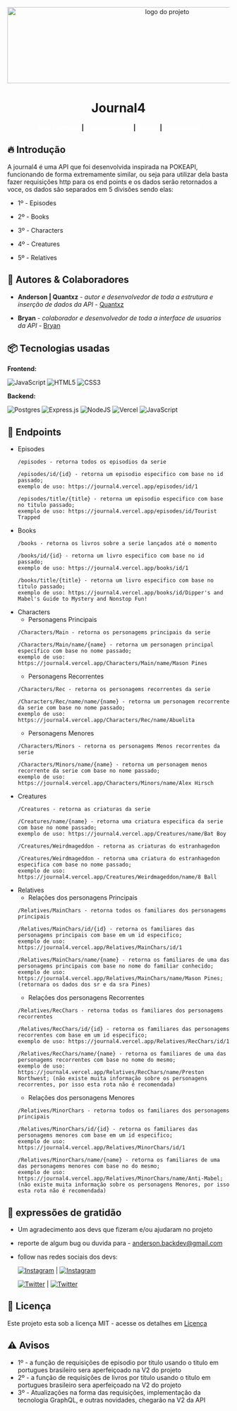 <p align="center">
    <img src="https://i.ibb.co/DCYnK5P/Mock.png" alt="logo do projeto" width="709" height="173" />
</p>

 
<h1 align="center">Journal4</h1>
<div align="center">
   <a href="https://journal4.vercel.app" style="text-decoration:none; color:#FFF; font-weight:bold;">user interface</a> 
   <strong>   |   </strong>
   <a href="https://journal4.vercel.app/api-docs" style="text-decoration:none; color:#FFF; font-weight:bold;">Documentation</a>
   <strong>   |   </strong>
   <a href="https://github.com/quantxz" style="text-decoration:none; color:#FFF; font-weight:bold;">Author</a>
   <strong>   |   </strong>
   <a href="https://github.com/BryanDevelops7z" style="text-decoration:none; color:#FFF; font-weight:bold;">Colaborator</a>
</div>

## 🔥 Introdução
A journal4 é uma API que foi desenvolvida inspirada na POKEAPI, funcionando de forma extremamente similar, ou seja para utilizar dela basta fazer requisições http para os end points e os dados serão retornados  a voce, os dados são separados em 5 divisões sendo elas:
* 1º - Episodes

* 2º - Books

* 3º - Characters

* 4º - Creatures

* 5º - Relatives

## 👷 Autores & Colaboradores 
* **Anderson | Quantxz** - *autor e desenvolvedor de toda a estrutura e inserção de dados da API* - [Quantxz](https://github.com/quantxz)

* **Bryan** - *colaborador e desenvolvedor de toda a interface de usuarios da API* - [Bryan](https://github.com/BryanDevelops7z)

## 📦 Tecnologias usadas

**Frontend:** 

![JavaScript](https://img.shields.io/badge/javascript-%23323330.svg?style=for-the-badge&logo=javascript&logoColor=%23F7DF1E)
![HTML5](https://img.shields.io/badge/html5-%23E34F26.svg?style=for-the-badge&logo=html5&logoColor=white)
![CSS3](https://img.shields.io/badge/css3-%231572B6.svg?style=for-the-badge&logo=css3&logoColor=white)

**Backend:**

![Postgres](https://img.shields.io/badge/postgres-%23316192.svg?style=for-the-badge&logo=postgresql&logoColor=white)
![Express.js](https://img.shields.io/badge/express.js-%23404d59.svg?style=for-the-badge&logo=express&logoColor=%2361DAFB)
![NodeJS](https://img.shields.io/badge/node.js-6DA55F?style=for-the-badge&logo=node.js&logoColor=white)
![Vercel](https://img.shields.io/badge/vercel-%23000000.svg?style=for-the-badge&logo=vercel&logoColor=white)
![JavaScript](https://img.shields.io/badge/javascript-%23323330.svg?style=for-the-badge&logo=javascript&logoColor=%23F7DF1E)

## 📍 Endpoints
* Episodes
  ```
  /episodes - retorna todos os episodios da serie

  /episodes/id/{id} - retorna um episodio especifico com base no id passado;
  exemplo de uso: https://journal4.vercel.app/episodes/id/1

  /episodes/title/{title} - retorna um episodio especifico com base no titulo passado;
  exemplo de uso: https://journal4.vercel.app/episodes/id/Tourist Trapped
  ```
* Books
  ```
  /books - retorna os livros sobre a serie lançados até o momento

  /books/id/{id} - retorna um livro especifico com base no id passado;
  exemplo de uso: https://journal4.vercel.app/books/id/1

  /books/title/{title} - retorna um livro especifico com base no titulo passado;
  exemplo de uso: https://journal4.vercel.app/books/id/Dipper's and Mabel's Guide to Mystery and Nonstop Fun! 
  ```
* Characters
  * Personagens Principais
  ```
  /Characters/Main - retorna os personagems principais da serie
  
  /Characters/Main/name/{name} - retorna um personagen principal especifico com base no nome passado;
  exemplo de uso: https://journal4.vercel.app/Characters/Main/name/Mason Pines
  ```
  * Personagens Recorrentes
  ```
  /Characters/Rec - retorna os personagems recorrentes da serie
  
  /Characters/Rec/name/name/{name} - retorna um personagem recorrente da serie com base no nome passado;
  exemplo de uso:  https://journal4.vercel.app/Characters/Rec/name/Abuelita
  ```
  * Personagens Menores
  ```
  /Characters/Minors - retorna os personagems Menos recorrentes da serie
  
  /Characters/Minors/name/{name} - retorna um personagem menos recorrente da serie com base no nome passado;
  exemplo de uso:  https://journal4.vercel.app/Characters/Minors/name/Alex Hirsch
  ```
* Creatures
    ```
    /Creatures - retorna as criaturas da serie
    
    /Creatures/name/{name} - retorna uma criatura especifica da serie com base no nome passado;
    exemplo de uso: https://journal4.vercel.app/Creatures/name/Bat Boy

    /Creatures/Weirdmageddon - retorna as criaturas do estranhagedon

    /Creatures/Weirdmageddon - retorna uma criatura do estranhagedon especifica com base no nome passado;
    exemplo de uso: https://journal4.vercel.app/Creatures/Weirdmageddon/name/8 Ball
    ```
* Relatives
    * Relações dos personagens Principais
    ```
    /Relatives/MainChars - retorna todos os familiares dos personagems principais

    /Relatives/MainChars/id/{id} - retorna os familiares das personagems principais com base em um id especifico;
    exemplo de uso: https://journal4.vercel.app/Relatives/MainChars/id/1

    /Relatives/MainChars/name/{name} - retorna os familiares de uma das personagems principais com base no nome do familiar conhecido;
    exemplo de uso: https://journal4.vercel.app/Relatives/MainChars/name/Mason Pines; (retornara os dados dos sr e da sra Pines)
    ```
    * Relações dos personagens Recorrentes
    ```
    /Relatives/RecChars - retorna todas os familiares dos personagems recorrentes

    /Relatives/RecChars/id/{id} - retorna os familiares das personagems recorrentes com base em um id especifico;
    exemplo de uso: https://journal4.vercel.app/Relatives/RecChars/id/1

    /Relatives/RecChars/name/{name} - retorna os familiares de uma das personagems recorrentes com base no nome do mesmo;
    exemplo de uso: https://journal4.vercel.app/Relatives/RecChars/name/Preston Northwest; (não existe muita informação sobre os personagens recorrentes, por isso esta rota não é recomendada)
    ```
    * Relações dos personagens Menores
    ```
    /Relatives/MinorChars - retorna todos os familiares dos personagems principais

    /Relatives/MinorChars/id/{id} - retorna os familiares das personagems menores com base em um id especifico;
    exemplo de uso: https://journal4.vercel.app/Relatives/MinorChars/id/1

    /Relatives/MinorChars/name/{name} - retorna os familiares de uma das personagems menores com base no do mesmo;
    exemplo de uso: https://journal4.vercel.app/Relatives/MinorChars/name/Anti-Mabel; (não existe muita informação sobre os personagens Menores, por isso esta rota não é recomendada)
   
    ```

## 🙏 expressões de gratidão
  * Um agradecimento aos devs que fizeram e/ou ajudaram no projeto
  * reporte de algum bug ou duvida para - anderson.backdev@gmail.com
  * follow nas redes sociais dos devs:

     [![Instagram](https://img.shields.io/badge/Instagram-Anderson-%23E4405F?style=social&logo=instagram)](https://www.instagram.com/andersonlxz) | [![Instagram](https://img.shields.io/badge/Instagram-Bryan-%23E4405F?style=social&logo=instagram)](https://www.instagram.com/bryan_devs/)

     [![Twitter](https://img.shields.io/twitter/url/https/twitter.com/caraaleatoriu.svg?style=social&label=Follow%20caraaleatoriu)](https://twitter.com/caraaleatoriu) | [![Twitter](https://img.shields.io/twitter/url/https/twitter.com/BryanDevsPort.svg?style=social&label=Follow%20BryanDevsPort)](https://twitter.com/BryanDevsPort)

## 📜 Licença
Este projeto esta sob a licença MIT - acesse os detalhes em [Licença](https://github.com/quantxz/GravityApi?tab=MIT-1-ov-file)

  ## ⚠️ Avisos
  * 1º - a função de requisições de episodio por titulo usando o titulo em portugues brasileiro sera aperfeiçoado na V2 do projeto
  * 2º - a função de requisições de livros por titulo usando o titulo em portugues brasileiro sera aperfeiçoado na V2 do projeto
  * 3º - Atualizações na forma das requisições, implementação da tecnologia GraphQL, e outras novidades, chegarão na V2 da API
